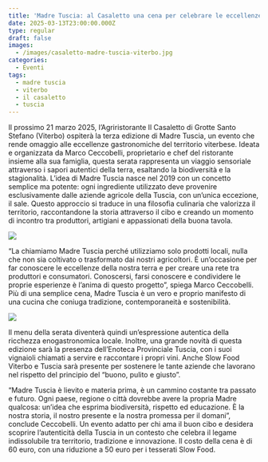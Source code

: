 ```yaml
---
title: 'Madre Tuscia: al Casaletto una cena per celebrare le eccellenze del territorio'
date: 2025-03-13T23:00:00.000Z
type: regular
draft: false
images:
  - /images/casaletto-madre-tuscia-viterbo.jpg
categories:
  - Eventi
tags:
  - madre tuscia
  - viterbo
  - il casaletto
  - tuscia
---
```


Il prossimo 21 marzo 2025, l’Agriristorante Il Casaletto di Grotte Santo Stefano (Viterbo) ospiterà la terza edizione di Madre Tuscia, un evento che rende omaggio alle eccellenze gastronomiche del territorio viterbese. Ideata e organizzata da Marco Ceccobelli, proprietario e chef del ristorante insieme alla sua famiglia, questa serata rappresenta un viaggio sensoriale attraverso i sapori autentici della terra, esaltando la biodiversità e la stagionalità. L’idea di Madre Tuscia nasce nel 2019 con un concetto semplice ma potente: ogni ingrediente utilizzato deve provenire esclusivamente dalle aziende agricole della Tuscia, con un’unica eccezione, il sale. Questo approccio si traduce in una filosofia culinaria che valorizza il territorio, raccontandone la storia attraverso il cibo e creando un momento di incontro tra produttori, artigiani e appassionati della buona tavola.

![](/images/menu-madre-tuscia.jpeg)

“La chiamiamo Madre Tuscia perché utilizziamo solo prodotti locali, nulla che non sia coltivato o trasformato dai nostri agricoltori. È un’occasione per far conoscere le eccellenze della nostra terra e per creare una rete tra produttori e consumatori. Conoscersi, farsi conoscere e condividere le proprie esperienze è l’anima di questo progetto”, spiega Marco Ceccobelli. Più di una semplice cena, Madre Tuscia è un vero e proprio manifesto di una cucina che coniuga tradizione, contemporaneità e sostenibilità.

![](/images/il-casaletto-viterbo.jpg)

Il menu della serata diventerà quindi un’espressione autentica della ricchezza enogastronomica locale. Inoltre, una grande novità di questa edizione sarà la presenza dell’Enoteca Provinciale Tuscia, con i suoi vignaioli chiamati a servire e raccontare i propri vini. Anche Slow Food Viterbo e Tuscia sarà presente per sostenere le tante aziende che lavorano nel rispetto del principio del “buono, pulito e giusto”.

“Madre Tuscia è lievito e materia prima, è un cammino costante tra passato e futuro. Ogni paese, regione o città dovrebbe avere la propria Madre qualcosa: un’idea che esprima biodiversità, rispetto ed educazione. È la nostra storia, il nostro presente e la nostra promessa per il domani”, conclude Ceccobelli. Un evento adatto per chi ama il buon cibo e desidera scoprire l’autenticità della Tuscia in un contesto che celebra il legame indissolubile tra territorio, tradizione e innovazione. Il costo della cena è di 60 euro, con una riduzione a 50 euro per i tesserati Slow Food.
